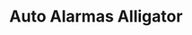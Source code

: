 ---
title: "Auto Alarmas Alligator"
url: /cholula-de-rivadavia/auto-alarmas-alligator/
shop: reparación de automóviles
---